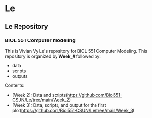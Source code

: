 # Le
## Le Repository
### BIOL 551 Computer modeling
This is Vivian Vy Le's repository for BIOL 551 Computer Modeling.
This repository is organized by **Week_#** followed by:
* data
* scripts
* outputs

Contents:
* [Week 2]: Data and scripts(https://github.com/Biol551-CSUN/Le/tree/main/Week_2)
* [Week 3]: Data, scripts, and output for the first plot(https://github.com/Biol551-CSUN/Le/tree/main/Week_3)
